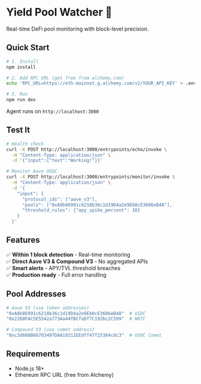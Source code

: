 # Yield Pool Watcher 🎯

Real-time DeFi pool monitoring with block-level precision.

## Quick Start

```bash
# 1. Install
npm install

# 2. Add RPC URL (get free from alchemy.com)
echo 'RPC_URL=https://eth-mainnet.g.alchemy.com/v2/YOUR_API_KEY' > .env

# 3. Run
npm run dev
```

Agent runs on `http://localhost:3000`

## Test It

```bash
# Health check
curl -X POST http://localhost:3000/entrypoints/echo/invoke \
  -H "Content-Type: application/json" \
  -d '{"input":{"text":"Working!"}}'

# Monitor Aave USDC
curl -X POST http://localhost:3000/entrypoints/monitor/invoke \
  -H "Content-Type: application/json" \
  -d '{
    "input": {
      "protocol_ids": ["aave_v3"],
      "pools": ["0xA0b86991c6218b36c1d19D4a2e9Eb0cE3606eB48"],
      "threshold_rules": {"apy_spike_percent": 10}
    }
  }'
```

## Features

✅ **Within 1 block detection** - Real-time monitoring  
✅ **Direct Aave V3 & Compound V3** - No aggregated APIs  
✅ **Smart alerts** - APY/TVL threshold breaches  
✅ **Production ready** - Full error handling  


## Pool Addresses

```bash
# Aave V3 (use token addresses)
"0xA0b86991c6218b36c1d19D4a2e9Eb0cE3606eB48"  # USDC
"0x2260FAC5E5542a773Aa44fBCfeDf7C193bc2C599"  # WBTC

# Compound V3 (use comet address)  
"0xc3d688B66703497DAA19211EEdff47f25384cdc3"  # USDC Comet
```

## Requirements

- Node.js 18+
- Ethereum RPC URL (free from Alchemy)